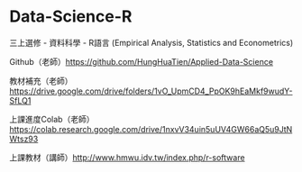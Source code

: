 # Data-Science-R
三上選修 - 資料科學 - R語言 (Empirical Analysis, Statistics and Econometrics)

Github（老師）https://github.com/HungHuaTien/Applied-Data-Science

教材補充（老師）https://drive.google.com/drive/folders/1vO_UpmCD4_PpOK9hEaMkf9wudY-SfLQ1

上課進度Colab（老師）https://colab.research.google.com/drive/1nxvV34uin5uUV4GW66aQ5u9JtNWtsz93

上課教材（講師）http://www.hmwu.idv.tw/index.php/r-software
